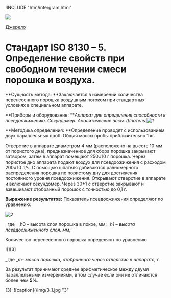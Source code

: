 
!INCLUDE "htm/intergram.html"

![](https://chart.googleapis.com/chart?chs=180x180&amp;cht=qr&amp;chl=https://pp.vokov.tk/%D0%B2%D0%B8%D0%B1%D1%96%D1%80_%D1%84%D0%B0%D1%80%D0%B1%D0%B8.html) 

[Джерело](http://vseokraskah.net/standart-iso-8130-5 "Permalink to Стандарт ISO 8130 – 5. Определение свойств при свободном течении смеси порошка и воздуха.")

# Стандарт ISO 8130 – 5. Определение свойств при свободном течении смеси порошка и воздуха.

**Сущность метода: **Заключается в измерении количества перенесенного порошка воздушным потоком при стандартных условиях в специальном аппарате.

**Приборы и оборудование: **_Аппарат _для определения способности к псевдоожижению_. Секундомер. Аналитические весы. Шпатель.![][1]_

**Методика определения: **Определение проводят с использованием двух параллельных проб. Общая массы пробы приблизительно 1 кг.

Отверстие в аппарате диаметром 4 мм (расположено на высоте 10 мм от пористого дна), предназначенное для сбора порошка закрывают затвором, затем в аппарат помещают 250±10 г порошка. Через пористое дно аппарата подают воздух для псевдоожижения с расходом 200±10 л/ч. С помощью шпателя добиваются равномерного распределения порошка по пористому дну для достижения постоянного уровня псевдоожижения. Открывают отверстие в аппарате и включают секундомер. Через 30±1 с отверстие закрывают и взвешивают отобранный порошок с точностью до 0,1 г.

**Выражение результатов:** Показатель псевдоожижения определяют по уравнению:

![][2]

_где __h0 – высота слоя порошка в покое, мм; __h1 – высота псевдоожиженного слоя, мм;_

Количество перенесенного порошка определяют по уравнению

![][3]

_где __m- масса порошка, отобранного через отверстие в аппарате, г._

За результат принимают среднее арифметическое между двумя параллельными измерениями, в том случае если они не отличаются более чем **5%**.

[1]: /img/15-300x168.jpg "1"
[2]: /img/24.jpg "2"
[3]: ![caption](/img/3_1.jpg "3"

  
